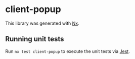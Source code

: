 # client-popup

This library was generated with [Nx](https://nx.dev).

## Running unit tests

Run `nx test client-popup` to execute the unit tests via [Jest](https://jestjs.io).
